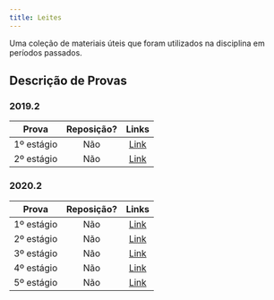 ```yaml
---
title: Leites
---
```


Uma coleção de materiais úteis que foram utilizados na disciplina em períodos passados.

## Descrição de Provas

### 2019.2
**Prova** | **Reposição?** | **Links**  |
:---: | :---:| :---: |
1º estágio | Não | [Link](20192/provas/estagio1.md) |
2º estágio | Não | [Link](20192/provas/estagio2.md) |

### 2020.2
**Prova** | **Reposição?** | **Links**  |
:---: | :---:| :---: |
1º estágio | Não | [Link](20202/provas/estagio1.md) |
2º estágio | Não | [Link](20202/provas/estagio2.md) |
3º estágio | Não | [Link](20202/provas/estagio3.md) |
4º estágio | Não | [Link](20202/provas/estagio4.md) |
5º estágio | Não | [Link](20202/provas/estagio5.md) |


